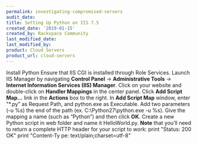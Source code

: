 ```yaml
---
permalink: investigating-compromised-servers
audit_date:
title: Setting Up Python on IIS 7.5
created_date: '2019-01-15'
created_by: Rackspace Community
last_modified_date: 
last_modified_by: 
product: Cloud Servers
product_url: cloud-servers
---
```


Install Python
Ensure that IIS CGI is installed through Role Services.
Launch IIS Manager by navigating **Control Panel** -> **Administrative Tools** -> **Internet Information Services (IIS) Manager**.
Click on your website and double-click on **Handler Mappings** in the center panel. 
Click **Add Script Map…** link in the **Actions** box to the right.
In **Add Script Map** window, enter "*.py” as Request Path, and python.exe as Executable. 
Add two parameters (-u %s) the end of the path (ex. C:\Python27\python.exe -u %s). 
Give the mapping a name (such as “Python”) and then click **OK**. 
Create a new Python script in web folder and name it HelloWorld.py. 
**Note** that you’ll need to return a complete HTTP header for your script to work:
print "Status: 200 OK"
print "Content-Ty
pe: text/plain;charset=utf-8"
